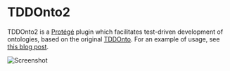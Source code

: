 # TDDOnto2

TDDOnto2 is a [Protégé] plugin which facilitates test-driven development of ontologies, based on the original [TDDOnto].  For an example of usage, see [this blog post][KeetBlog].

![Screenshot](https://keet.files.wordpress.com/2016/12/poolbraaimissing.png)

[Protégé]: http://protege.stanford.edu/
[TDDOnto]: https://semantic.cs.put.poznan.pl/wiki/aristoteles/
[KeetBlog]: https://keet.wordpress.com/2016/12/15/improved-tddonto-v2-more-types-of-axioms-supported-and-better-feedback/
